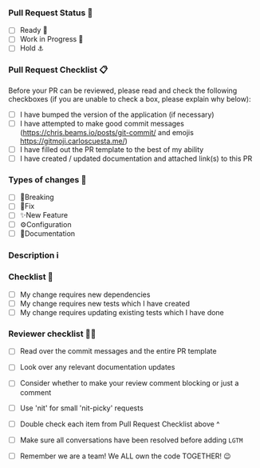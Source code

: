 <!-- Provide a general summary of your changes in the Title above in the format "<TICKET-ID>: <Short summary of Ticket>" -->

### Pull Request Status 🤔
<!-- What is the status of this PR? Check the box that applies: [x] -->
- [ ] Ready :rocket:
- [ ] Work in Progress :construction:
- [ ] Hold :anchor:

<!-- If this PR is on hold, please elaborate below this line with :warning:. -->
<!-- If PR isn't ready, use Draft mode, WIP label and/or [WIP] in the title -->

### Pull Request Checklist 📋
Before your PR can be reviewed, please read and check the following checkboxes (if you are unable to check a box, please explain why below):
- [ ] I have bumped the version of the application (if necessary)
- [ ] I have attempted to make good commit messages (https://chris.beams.io/posts/git-commit/ and emojis https://gitmoji.carloscuesta.me/)
- [ ] I have filled out the PR template to the best of my ability
- [ ] I have created / updated documentation and attached link(s) to this PR
<!-- If you are unable to check a box, please explain why here -->

### Types of changes 🦋
<!-- What types of changes does your code introduce? -->
<!-- Note that your changes may fall into multiple categories. -->
- [ ] :hammer:Breaking
- [ ] :bug:Fix
- [ ] :sparkles:New Feature
- [ ] ⚙️Configuration
- [ ] 📖Documentation

### Description ℹ️
<!-- Describe your changes in detail -->
<!-- Why is this change required? What problem does it solve? -->

### Checklist :checkered_flag:
<!-- Check the boxes that apply to this PR -->
- [ ] My change requires new dependencies
- [ ] My change requires new tests which I have created
- [ ] My change requires updating existing tests which I have done

<!-- If you have any screenshots relevant to this PR, uncomment this section and add the images below -->
<!-- ### Screenshots: -->

### Reviewer checklist 🕵️‍♀️
<!-- Reminders for moderators / reviewers -->
- [ ] Read over the commit messages and the entire PR template
- [ ] Look over any relevant documentation updates
- [ ] Consider whether to make your review comment blocking or just a comment
- [ ] Use 'nit' for small 'nit-picky' requests
- [ ] Double check each item from Pull Request Checklist above ^
- [ ] Make sure all conversations have been resolved before adding `LGTM`
- [ ] Remember we are a team! We ALL own the code TOGETHER! 😉

